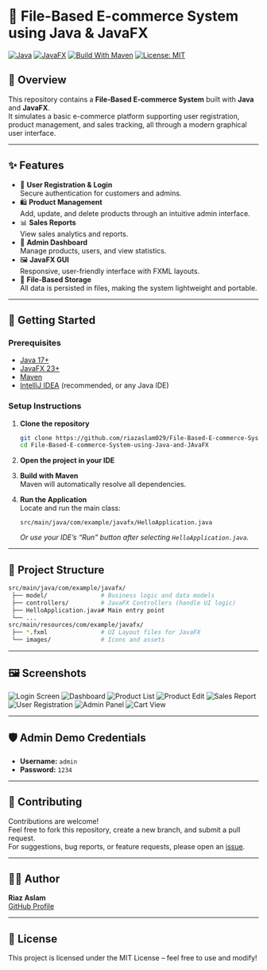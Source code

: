 # 🛒 File-Based E-commerce System using Java & JavaFX

[![Java](https://img.shields.io/badge/Java-17%2B-blue.svg)](https://adoptopenjdk.net/)
[![JavaFX](https://img.shields.io/badge/JavaFX-23%2B-ff69b4.svg)](https://openjfx.io/)
[![Build With Maven](https://img.shields.io/badge/build-maven-brightgreen)](https://maven.apache.org/)
[![License: MIT](https://img.shields.io/badge/License-MIT-yellow.svg)](./LICENSE)

## 📌 Overview

This repository contains a **File-Based E-commerce System** built with **Java** and **JavaFX**.  
It simulates a basic e-commerce platform supporting user registration, product management, and sales tracking, all through a modern graphical user interface.

---

## ✨ Features

- 👤 **User Registration & Login**  
  Secure authentication for customers and admins.
- 🛍️ **Product Management**  
  Add, update, and delete products through an intuitive admin interface.
- 📊 **Sales Reports**  
  View sales analytics and reports.
- 🔑 **Admin Dashboard**  
  Manage products, users, and view statistics.
- 🖼️ **JavaFX GUI**  
  Responsive, user-friendly interface with FXML layouts.
- 📂 **File-Based Storage**  
  All data is persisted in files, making the system lightweight and portable.

---

## 🚀 Getting Started

### Prerequisites

- [Java 17+](https://adoptopenjdk.net/)
- [JavaFX 23+](https://openjfx.io/)
- [Maven](https://maven.apache.org/install.html)
- [IntelliJ IDEA](https://www.jetbrains.com/idea/) (recommended, or any Java IDE)

### Setup Instructions

1. **Clone the repository**
    ```bash
    git clone https://github.com/riazaslam029/File-Based-E-commerce-System-using-Java-and-JAvaFX.git
    cd File-Based-E-commerce-System-using-Java-and-JAvaFX
    ```
2. **Open the project in your IDE**

3. **Build with Maven**  
   Maven will automatically resolve all dependencies.

4. **Run the Application**  
   Locate and run the main class:
    ```
    src/main/java/com/example/javafx/HelloApplication.java
    ```
   *Or use your IDE’s “Run” button after selecting `HelloApplication.java`.*

---

## 📂 Project Structure

```bash
src/main/java/com/example/javafx/
 ├── model/               # Business logic and data models
 ├── controllers/         # JavaFX Controllers (handle UI logic)
 ├── HelloApplication.java# Main entry point
 └── ...
src/main/resources/com/example/javafx/
 ├── *.fxml               # UI Layout files for JavaFX
 └── images/              # Icons and assets
```

---

## 🖼️ Screenshots

<!-- Screenshots (replace with real image links if available) -->
![Login Screen](src/img_1.png)
![Dashboard](src/img_2.png)
![Product List](src/img_3.png)
![Product Edit](src/img_4.png)
![Sales Report](src/img_5.png)
![User Registration](src/img_6.png)
![Admin Panel](src/img_7.png)
![Cart View](src/img_8.png)

---

## 🛡️ Admin Demo Credentials

- **Username:** `admin`
- **Password:** `1234`

---

## 🤝 Contributing

Contributions are welcome!  
Feel free to fork this repository, create a new branch, and submit a pull request.  
For suggestions, bug reports, or feature requests, please open an [issue](https://github.com/riazaslam029/File-Based-E-commerce-System-using-Java-and-JAvaFX/issues).

---

## 👨‍💻 Author

**Riaz Aslam**  
[GitHub Profile](https://github.com/riazaslam029)

---

## 📜 License

This project is licensed under the MIT License – feel free to use and modify!